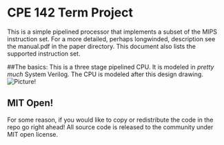 CPE 142 Term Project
=================
This is a simple pipelined processor that implements a subset of the MIPS instruction set. For a more detailed, perhaps longwinded, description see the manual.pdf in the paper directory. This document also lists the supported instruction set. 

##The basics:
This is a three stage pipelined CPU. It is modeled in *pretty much* System Verilog. The CPU is modeled after this design drawing. 
![Picture!](https://s3.amazonaws.com/f.cl.ly/items/183y0E1S2B1a1u0I2u2x/142.jpg)

## MIT Open!
For some reason, if you would like to copy or redistribute the code in the repo go right ahead! All source code is released to the community under MIT open license. 
